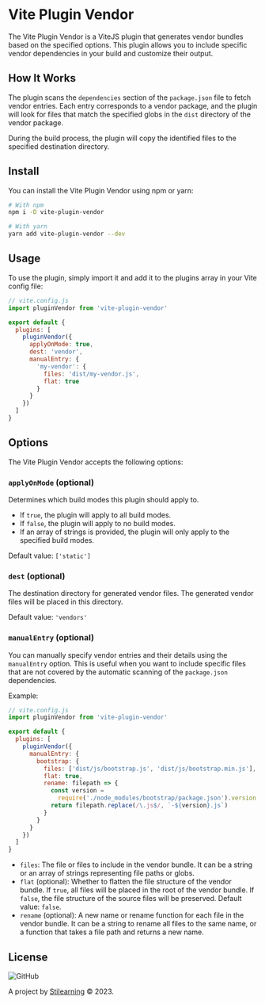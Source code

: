 # Vite Plugin Vendor

The Vite Plugin Vendor is a ViteJS plugin that generates vendor bundles based on the specified options. This plugin allows you to include specific vendor dependencies in your build and customize their output.

## How It Works

The plugin scans the `dependencies` section of the `package.json` file to fetch vendor entries. Each entry corresponds to a vendor package, and the plugin will look for files that match the specified globs in the `dist` directory of the vendor package.

During the build process, the plugin will copy the identified files to the specified destination directory.

## Install

You can install the Vite Plugin Vendor using npm or yarn:

```bash
# With npm
npm i -D vite-plugin-vendor

# With yarn
yarn add vite-plugin-vendor --dev
```

## Usage

To use the plugin, simply import it and add it to the plugins array in your Vite config file:

```javascript
// vite.config.js
import pluginVendor from 'vite-plugin-vendor'

export default {
  plugins: [
    pluginVendor({
      applyOnMode: true,
      dest: 'vendor',
      manualEntry: {
        'my-vendor': {
          files: 'dist/my-vendor.js',
          flat: true
        }
      }
    })
  ]
}
```

## Options

The Vite Plugin Vendor accepts the following options:

### `applyOnMode` (optional)

Determines which build modes this plugin should apply to.

- If `true`, the plugin will apply to all build modes.
- If `false`, the plugin will apply to no build modes.
- If an array of strings is provided, the plugin will only apply to the specified build modes.

Default value: `['static']`

### `dest` (optional)

The destination directory for generated vendor files. The generated vendor files will be placed in this directory.

Default value: `'vendors'`

### `manualEntry` (optional)

You can manually specify vendor entries and their details using the `manualEntry` option. This is useful when you want to include specific files that are not covered by the automatic scanning of the `package.json` dependencies.

Example:

```javascript
// vite.config.js
import pluginVendor from 'vite-plugin-vendor'

export default {
  plugins: [
    pluginVendor({
      manualEntry: {
        bootstrap: {
          files: ['dist/js/bootstrap.js', 'dist/js/bootstrap.min.js'],
          flat: true,
          rename: filepath => {
            const version =
              require('./node_modules/bootstrap/package.json').version
            return filepath.replace(/\.js$/, `-${version}.js`)
          }
        }
      }
    })
  ]
}
```

- `files`: The file or files to include in the vendor bundle. It can be a string or an array of strings representing file paths or globs.
- `flat` (optional): Whether to flatten the file structure of the vendor bundle. If `true`, all files will be placed in the root of the vendor bundle. If `false`, the file structure of the source files will be preserved. Default value: `false`.
- `rename` (optional): A new name or rename function for each file in the vendor bundle. It can be a string to rename all files to the same name, or a function that takes a file path and returns a new name.

## License

![GitHub](https://img.shields.io/github/license/bent10/vite-plugins)

A project by [Stilearning](https://stilearning.com) &copy; 2023.
